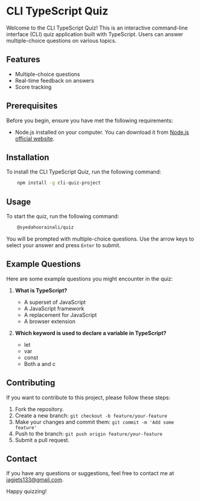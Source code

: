 # CLI TypeScript Quiz

Welcome to the CLI TypeScript Quiz! This is an interactive command-line interface (CLI) quiz application built with TypeScript. Users can answer multiple-choice questions on various topics.

## Features

- Multiple-choice questions
- Real-time feedback on answers
- Score tracking

## Prerequisites

Before you begin, ensure you have met the following requirements:

- Node.js installed on your computer. You can download it from [Node.js official website](https://nodejs.org/).

## Installation

To install the CLI TypeScript Quiz, run the following command:

```bash
    npm install -g cli-quiz-project
```

## Usage

To start the quiz, run the following command:

```bash
    @syedahoorainali/quiz
```

You will be prompted with multiple-choice questions. Use the arrow keys to select your answer and press `Enter` to submit.

## Example Questions

Here are some example questions you might encounter in the quiz:

1. **What is TypeScript?**
   - A superset of JavaScript
   - A JavaScript framework
   - A replacement for JavaScript
   - A browser extension

2. **Which keyword is used to declare a variable in TypeScript?**
   - let
   - var
   - const
   - Both a and c

## Contributing

If you want to contribute to this project, please follow these steps:

1. Fork the repository.
2. Create a new branch: `git checkout -b feature/your-feature`
3. Make your changes and commit them: `git commit -m 'Add some feature'`
4. Push to the branch: `git push origin feature/your-feature`
5. Submit a pull request.

## Contact

If you have any questions or suggestions, feel free to contact me at <jagjets133@gmail.com>.

Happy quizzing!
